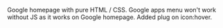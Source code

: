 Google homepage with pure HTML / CSS.
Google apps menu won't work without JS as it works on Google homepage. Added plug on icon:hover.